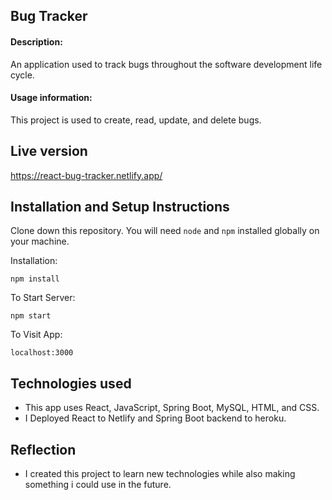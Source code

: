 ## Bug Tracker

#### Description:

An application used to track bugs throughout the software development life cycle.

#### Usage information:

This project is used to create, read, update, and delete bugs.

## Live version

https://react-bug-tracker.netlify.app/

## Installation and Setup Instructions

Clone down this repository. You will need `node` and `npm` installed globally on your machine.  

Installation:

`npm install`  


To Start Server:

`npm start`  

To Visit App:

`localhost:3000`  

## Technologies used

  - This app uses React, JavaScript, Spring Boot, MySQL, HTML, and CSS.
  - I Deployed React to Netlify and Spring Boot backend to heroku.

## Reflection
 
 - I created this project to learn new technologies while also making something i could use in the future.
